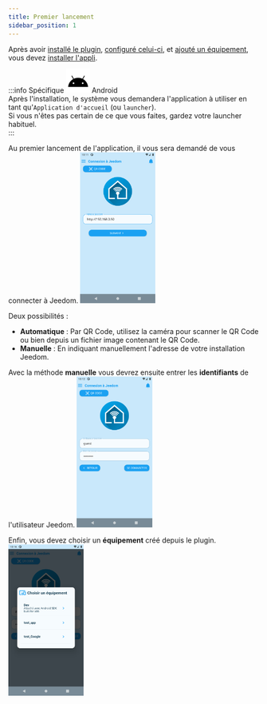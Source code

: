 ```yaml
---
title: Premier lancement
sidebar_position: 1
---
```



Après avoir [installé le plugin](../intro#getStarted), [configuré celui-ci](../plugin/plugin-config), et [ajouté un équipement](../plugin/equipment/addEquipment), vous devez [installer l'appli](../../download).

:::info
Spécifique ![Android](/img/android.svg) Android  
Après l'installation, le système vous demandera l'application à utiliser en tant qu'`Application d'accueil` (ou `launcher`).  
Si vous n'êtes pas certain de ce que vous faites, gardez votre launcher habituel.  
:::

Au premier lancement de l'application, il vous sera demandé de vous connecter à Jeedom.
<img src="../../img/app/login1.png"  width="30%" />

Deux possibilités :
- **Automatique** : Par QR Code, utilisez la caméra pour scanner le QR Code ou bien depuis un fichier image contenant le QR Code.
- **Manuelle** : En indiquant manuellement l'adresse de votre installation Jeedom.

Avec la méthode **manuelle** vous devrez ensuite entrer les **identifiants** de l'utilisateur Jeedom.
<img src="../../img/app/login2.png"  width="30%" />

Enfin, vous devez choisir un **équipement** créé depuis le plugin.
<img src="../../img/app/login3.png"  width="30%" />
